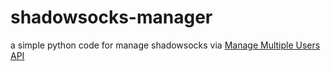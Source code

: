 # shadowsocks-manager

a simple python code for manage shadowsocks via [Manage Multiple Users API](https://github.com/shadowsocks/shadowsocks/wiki/Manage-Multiple-Users)
